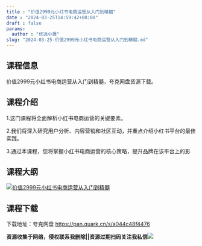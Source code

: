 ```yaml
---
title : "价值2999元小红书电商运营从入门到精髓"
date : "2024-03-25T14:59:42+08:00"
draft : false
params:
  author : "优选小报"
slug: "2024-03-25-价值2999元小红书电商运营从入门到精髓.md"
---
```


## 课程信息

价值2999元小红书电商运营从入门到精髓，夸克网盘资源下载。

## 课程介绍

1.这门课程将全面解析小红书电商运营的关键要素。

2.我们将深入研究用户分析、内容营销和社区互动，并重点介绍小红书平台的最佳实践。

3.通过本课程，您将掌握小红书电商运营的核心策略，提升品牌在该平台上的影

## 课程大纲

[![价值2999元小红书电商运营从入门到精髓](//img7-1.zhekoulieshou.com/mmbiz_jpg/iaHBVewvSIbAjcr9g6TlCXSfiaDqkbzuEztnyFZiadkdwqll0NDNxYdMw0wcWhKQYHxBlL3oUmicIc2VyTS7sSpkMw/0)](//img7-1.zhekoulieshou.com/mmbiz_jpg/iaHBVewvSIbAjcr9g6TlCXSfiaDqkbzuEztnyFZiadkdwqll0NDNxYdMw0wcWhKQYHxBlL3oUmicIc2VyTS7sSpkMw/0)

## 课程下载

下载地址：夸克网盘 https://pan.quark.cn/s/a044c48f4476

**资源收集于网络，侵权联系我删除||资源过期扫码关注我私信**![](//img7-1.zhekoulieshou.com/mmbiz_jpg/iaHBVewvSIbAjcr9g6TlCXSfiaDqkbzuEzp207hVzPqT4YGQOAazQ1KNHCeACbia5Lzq4Ckwibe48iar1q7lgVP1o3w/640?wx_fmt=jpeg&from=appmsg)


